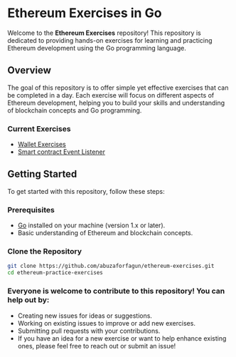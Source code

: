 # Ethereum Exercises in Go

Welcome to the **Ethereum Exercises** repository! This repository is dedicated to providing hands-on exercises for learning and practicing Ethereum development using the Go programming language.

## Overview

The goal of this repository is to offer simple yet effective exercises that can be completed in a day. Each exercise will focus on different aspects of Ethereum development, helping you to build your skills and understanding of blockchain concepts and Go programming.

### Current Exercises

- [Wallet Exercises](simple-wallet)
- [Smart contract Event Listener](smart-contract-event-listener)

## Getting Started

To get started with this repository, follow these steps:

### Prerequisites

- [Go](https://golang.org/dl/) installed on your machine (version 1.x or later).
- Basic understanding of Ethereum and blockchain concepts.

### Clone the Repository

```bash
git clone https://github.com/abuzaforfagun/ethereum-exercises.git
cd ethereum-practice-exercises
```

### Everyone is welcome to contribute to this repository! You can help out by:

- Creating new issues for ideas or suggestions.
- Working on existing issues to improve or add new exercises.
- Submitting pull requests with your contributions.
- If you have an idea for a new exercise or want to help enhance existing ones, please feel free to reach out or submit an issue!
